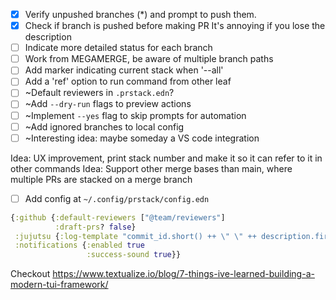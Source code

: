 - [x] Verify unpushed branches (*) and prompt to push them.
- [x] Check if branch is pushed before making PR
        It's annoying if you lose the description
- [ ] Indicate more detailed status for each branch
- [ ] Work from MEGAMERGE, be aware of multiple branch paths
- [ ] Add marker indicating current stack when '--all'
- [ ] Add a 'ref' option to run command from other leaf
- [ ] ~Default reviewers in `.prstack.edn`?
- [ ] ~Add `--dry-run` flags to preview actions
- [ ] ~Implement `--yes` flag to skip prompts for automation
- [ ] ~Add ignored branches to local config
- [ ] ~Interesting idea: maybe someday a VS code integration

Idea: UX improvement, print stack number and make it so it can refer to it in other commands
Idea: Support other merge bases than main, where multiple PRs are stacked on a merge branch

- [ ] Add config at `~/.config/prstack/config.edn`

```clojure
{:github {:default-reviewers ["@team/reviewers"]
          :draft-prs? false}
 :jujutsu {:log-template "commit_id.short() ++ \" \" ++ description.first_line()"}
 :notifications {:enabled true
                 :success-sound true}}
```

Checkout https://www.textualize.io/blog/7-things-ive-learned-building-a-modern-tui-framework/
